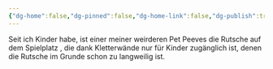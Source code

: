 ```yaml
---
{"dg-home":false,"dg-pinned":false,"dg-home-link":false,"dg-publish":true,"tags":["dgblip"],"disabled rules":["yaml-title","yaml-title-alias","file-name-heading"],"title":"philipp on mastodon @ 2024-03-25","created-date":"2024-03-25T17:39:42","id":112157549032750940,"updated-date":"2025-05-02T08:50:43","dg-path":"blips/112157549032750949.md","permalink":"/blips/112157549032750949/","dgPassFrontmatter":true}
---
```



Seit ich Kinder habe, ist einer meiner weirderen Pet Peeves die Rutsche auf dem Spielplatz , die dank Kletterwände nur für Kinder zugänglich ist, denen die Rutsche im Grunde schon zu langweilig ist.



